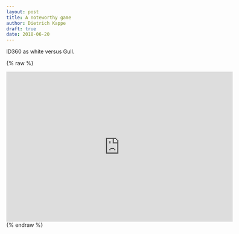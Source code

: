 ```yaml
---
layout: post
title: A noteworthy game
author: Dietrich Kappe
draft: true
date: 2018-06-20
---
```


ID360 as white versus Gull.

{% raw %}
<iframe src="https://lichess.org/embed/XRe5KrxK?theme=auto&bg=auto"
width="600" height="397" frameborder="0"></iframe>
{% endraw %}
